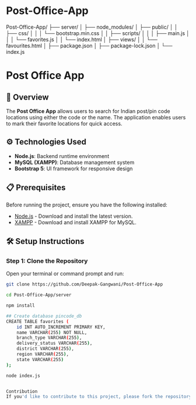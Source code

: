 # Post-Office-App

Post-Office-App/
├── server/
│   ├── node_modules/
│   ├── public/
│   │   ├── css/
│   │   │   └── bootstrap.min.css
│   │   ├── scripts/
│   │   │   ├── main.js
│   │   │   └── favorites.js
│   │   └── index.html
│   ├── views/
│   │   └── favourites.html
│   ├── package.json
│   ├── package-lock.json
│   └── index.js

# Post Office App

## 📌 Overview

The **Post Office App** allows users to search for Indian post/pin code locations using either the code or the name. The application enables users to mark their favorite locations for quick access.

## ⚙️ Technologies Used

- **Node.js**: Backend runtime environment
- **MySQL (XAMPP)**: Database management system
- **Bootstrap 5**: UI framework for responsive design

## 📋 Prerequisites

Before running the project, ensure you have the following installed:

- [Node.js](https://nodejs.org/) - Download and install the latest version.
- [XAMPP](https://www.apachefriends.org/index.html) - Download and install XAMPP for MySQL.

## 🛠️ Setup Instructions

### Step 1: Clone the Repository

Open your terminal or command prompt and run:

```bash
git clone https://github.com/Deepak-Gangwani/Post-Office-App

cd Post-Office-App/server

npm install

## Create database pincode_db
CREATE TABLE favorites (
    id INT AUTO_INCREMENT PRIMARY KEY,
    name VARCHAR(255) NOT NULL,
    branch_type VARCHAR(255),
    delivery_status VARCHAR(255),
    district VARCHAR(255),
    region VARCHAR(255),
    state VARCHAR(255)
);

node index.js


Contribution
If you'd like to contribute to this project, please fork the repository and create a pull request.
